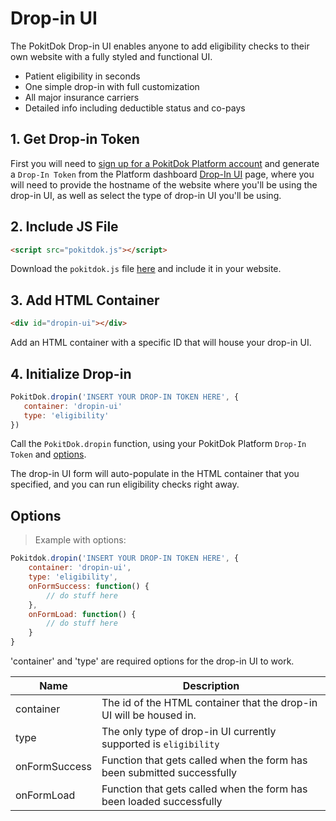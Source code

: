 # Drop-in UI
The PokitDok Drop-in UI enables anyone to add eligibility checks to their own website with a fully styled and functional UI.

* Patient eligibility in seconds
* One simple drop-in with full customization
* All major insurance carriers
* Detailed info including deductible status and co-pays


## 1. Get Drop-in Token
First you will need to <a href='https://platform.pokitdok.com/signup' target='_blank'>sign up for a PokitDok Platform account</a>
and generate a `Drop-In Token` from the Platform dashboard <a href='https://me.pokitdok.com:5002/dashboard#/dropin' target='_blank'>Drop-In UI</a> page, where you will need
to provide the hostname of the website where you'll be using the drop-in UI, as well as select the type of drop-in UI you'll be using.


## 2. Include JS File

```html
<script src="pokitdok.js"></script>
```

Download the `pokitdok.js` file <a href=''>here</a> and include it in your website.


## 3. Add HTML Container

```html
<div id="dropin-ui"></div>
```

Add an HTML container with a specific ID that will house your drop-in UI.


## 4. Initialize Drop-in

```javascript
PokitDok.dropin('INSERT YOUR DROP-IN TOKEN HERE', {
   container: 'dropin-ui'
   type: 'eligibility'
})
```

Call the `PokitDok.dropin` function, using your PokitDok Platform `Drop-In Token` and <a href='/#options'>options</a>.

The drop-in UI form will auto-populate in the HTML container that you specified, and you can run eligibility checks right away.

## Options

> Example with options:

```javascript
Pokitdok.dropin('INSERT YOUR DROP-IN TOKEN HERE', {
    container: 'dropin-ui',
    type: 'eligibility',
    onFormSuccess: function() {
        // do stuff here
    },
    onFormLoad: function() {
        // do stuff here
    }
}
```

<aside class="warning">
'container' and 'type' are required options for the drop-in UI to work.
</aside>

Name              | Description
------------------|--------------------------------------------------------------------------------------
container         | The id of the HTML container that the drop-in UI will be housed in.
type              | The only type of drop-in UI currently supported is `eligibility`
onFormSuccess     | Function that gets called when the form has been submitted successfully
onFormLoad        | Function that gets called when the form has been loaded successfully
